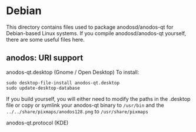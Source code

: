 
Debian
====================
This directory contains files used to package anodosd/anodos-qt
for Debian-based Linux systems. If you compile anodosd/anodos-qt yourself, there are some useful files here.

## anodos: URI support ##


anodos-qt.desktop  (Gnome / Open Desktop)
To install:

	sudo desktop-file-install anodos-qt.desktop
	sudo update-desktop-database

If you build yourself, you will either need to modify the paths in
the .desktop file or copy or symlink your anodos-qt binary to `/usr/bin`
and the `../../share/pixmaps/anodos128.png` to `/usr/share/pixmaps`

anodos-qt.protocol (KDE)

